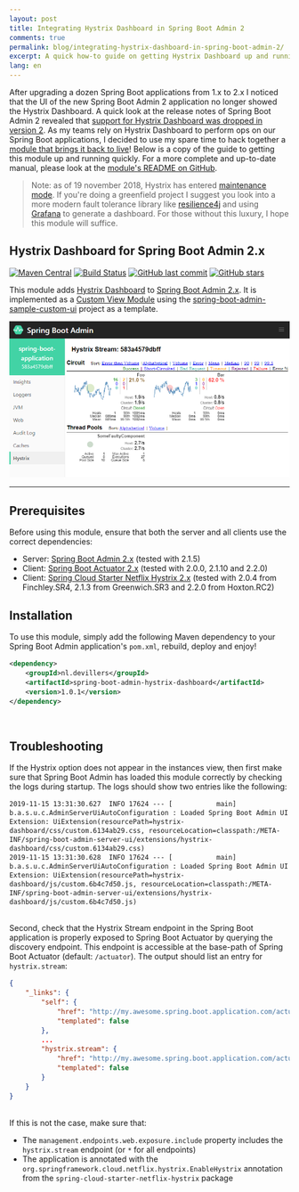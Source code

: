 ```yaml
---
layout: post
title: Integrating Hystrix Dashboard in Spring Boot Admin 2
comments: true
permalink: blog/integrating-hystrix-dashboard-in-spring-boot-admin-2/
excerpt: A quick how-to guide on getting Hystrix Dashboard up and running in Spring Boot Admin 2
lang: en
---
```


After upgrading a dozen Spring Boot applications from 1.x to 2.x I noticed that the UI of the new Spring Boot Admin 2 application no longer showed the Hystrix Dashboard. A quick look at the release notes of Spring Boot Admin 2 revealed that [support for Hystrix Dashboard was dropped in version 2](https://codecentric.github.io/spring-boot-admin/2.1.6/#_changes_with_2_x). As my teams rely on Hystrix Dashboard to perform ops on our Spring Boot applications, I decided to use my spare time to hack together a [module that brings it back to live](https://github.com/MartinDevillers/spring-boot-admin-hystrix-dashboard)! Below is a copy of the guide to getting this module up and running quickly. For a more complete and up-to-date manual, please look at the [module's README on GitHub](https://github.com/MartinDevillers/spring-boot-admin-hystrix-dashboard/blob/master/README.md).

> Note: as of 19 november 2018, Hystrix has entered [maintenance mode](https://github.com/Netflix/Hystrix/pull/1904). If you're doing a greenfield project I suggest you look into a more modern fault tolerance library like [resilience4j](https://github.com/resilience4j/resilience4j) and using [Grafana](https://resilience4j.readme.io/docs/grafana-1) to generate a dashboard. For those without this luxury, I hope this module will suffice. 

## Hystrix Dashboard for Spring Boot Admin 2.x

[![Maven Central](https://img.shields.io/maven-central/v/nl.devillers/spring-boot-admin-hystrix-dashboard.svg?label=Maven%20Central#inline)](https://search.maven.org/search?q=g:%22nl.devillers%22%20AND%20a:%22spring-boot-admin-hystrix-dashboard%22) [![Build Status](https://travis-ci.com/MartinDevillers/spring-boot-admin-hystrix-dashboard.svg?branch=master#inline)](https://travis-ci.com/MartinDevillers/spring-boot-admin-hystrix-dashboard) [![GitHub last commit](https://img.shields.io/github/last-commit/MartinDevillers/spring-boot-admin-hystrix-dashboard#inline)](https://github.com/MartinDevillers/spring-boot-admin-hystrix-dashboard) [![GitHub stars](https://img.shields.io/github/stars/MartinDevillers/spring-boot-admin-hystrix-dashboard?style=social#inline)](https://github.com/MartinDevillers/spring-boot-admin-hystrix-dashboard)

This module adds [Hystrix Dashboard](https://github.com/Netflix-Skunkworks/hystrix-dashboard/) to 
[Spring Boot Admin 2.x](https://github.com/codecentric/spring-boot-admin). It is implemented as a 
[Custom View Module](https://codecentric.github.io/spring-boot-admin/current/#customizing-custom-views) using the 
[spring-boot-admin-sample-custom-ui](https://github.com/codecentric/spring-boot-admin/tree/master/spring-boot-admin-samples/spring-boot-admin-sample-custom-ui/) 
project as a template. 

![Screenshot dashboard](/assets/19-11-2019-sba-hystrix.png)

---
## Prerequisites
Before using this module, ensure that both the server and all clients use the correct dependencies:
* Server: [Spring Boot Admin 2.x](https://github.com/codecentric/spring-boot-admin) (tested with 2.1.5)
* Client: [Spring Boot Actuator 2.x](https://docs.spring.io/spring-boot/docs/current/reference/html/production-ready-features.html) (tested with 2.0.0, 2.1.10 and 2.2.0)
* Client: [Spring Cloud Starter Netflix Hystrix 2.x](https://cloud.spring.io/spring-cloud-netflix/reference/html/#how-to-include-hystrix) (tested with 2.0.4 from Finchley.SR4, 2.1.3 from Greenwich.SR3 and 2.2.0 from Hoxton.RC2)

## Installation
To use this module, simply add the following Maven dependency to your Spring Boot Admin application's `pom.xml`, rebuild, deploy and enjoy!
```xml
<dependency>
    <groupId>nl.devillers</groupId>
    <artifactId>spring-boot-admin-hystrix-dashboard</artifactId>
    <version>1.0.1</version>
</dependency>
```
&nbsp;
## Troubleshooting
If the Hystrix option does not appear in the instances view, then first make sure that Spring Boot Admin has loaded this module correctly by checking the logs
during startup. The logs should show two entries like the following:
```
2019-11-15 13:31:30.627  INFO 17624 --- [           main] b.a.s.u.c.AdminServerUiAutoConfiguration : Loaded Spring Boot Admin UI Extension: UiExtension(resourcePath=hystrix-dashboard/css/custom.6134ab29.css, resourceLocation=classpath:/META-INF/spring-boot-admin-server-ui/extensions/hystrix-dashboard/css/custom.6134ab29.css)
2019-11-15 13:31:30.628  INFO 17624 --- [           main] b.a.s.u.c.AdminServerUiAutoConfiguration : Loaded Spring Boot Admin UI Extension: UiExtension(resourcePath=hystrix-dashboard/js/custom.6b4c7d50.js, resourceLocation=classpath:/META-INF/spring-boot-admin-server-ui/extensions/hystrix-dashboard/js/custom.6b4c7d50.js)
```
&nbsp;  
Second, check that the Hystrix Stream endpoint in the Spring Boot application is properly exposed to Spring Boot Actuator by querying the discovery endpoint. This endpoint is 
accessible at the base-path of Spring Boot Actuator (default: `/actuator`). The output should list an entry for `hystrix.stream`:
```json
{
	"_links": {
		"self": {
			"href": "http://my.awesome.spring.boot.application.com/actuator",
			"templated": false
		},
		...
		"hystrix.stream": {
			"href": "http://my.awesome.spring.boot.application.com/actuator/hystrix.stream",
			"templated": false
		}
	}
}
```
&nbsp;  
If this is not the case, make sure that:
* The `management.endpoints.web.exposure.include` property includes the `hystrix.stream` endpoint (or `*` for all endpoints)
* The application is annotated with the `org.springframework.cloud.netflix.hystrix.EnableHystrix` annotation from the `spring-cloud-starter-netflix-hystrix` package
